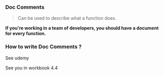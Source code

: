 
### Doc Comments

> Can be used to describe what a function does.

**If you're working in a team of developers, you should have a document for every function.**

### How to write Doc Comments ?

See udemy

See you in workbook 4.4

